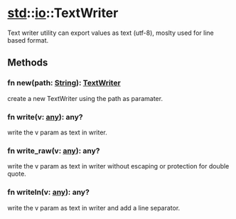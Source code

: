 # [std](/libs/std/)::[io](/libs/std/io/)::TextWriter

Text writer utility can export values as text (utf-8), moslty used for line based format.

## Methods
### fn new(path:&nbsp;[String](/libs/std/core/type.String.md)):&nbsp;[TextWriter](/libs/std/io/type.TextWriter.md)<Badge text="native" /><Badge text="static" />

create a new TextWriter using the path as paramater.
### fn write(v:&nbsp;[any](/libs/std/core/type.any.md)):&nbsp;any?<Badge text="native" />

write the v param as text in writer.
### fn write_raw(v:&nbsp;[any](/libs/std/core/type.any.md)):&nbsp;any?<Badge text="native" />

write the v param as text in writer without escaping or protection for double quote.
### fn writeln(v:&nbsp;[any](/libs/std/core/type.any.md)):&nbsp;any?<Badge text="native" />

write the v param as text in writer and add a line separator.
